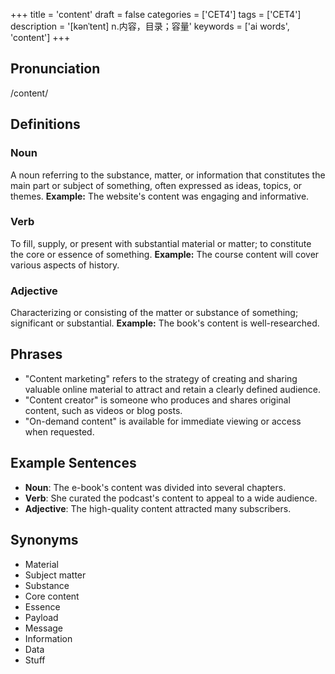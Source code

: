 +++
title = 'content'
draft = false
categories = ['CET4']
tags = ['CET4']
description = '[kənˈtent] n.内容，目录；容量'
keywords = ['ai words', 'content']
+++

## Pronunciation
/content/

## Definitions
### Noun
A noun referring to the substance, matter, or information that constitutes the main part or subject of something, often expressed as ideas, topics, or themes. **Example:** The website's content was engaging and informative.

### Verb
To fill, supply, or present with substantial material or matter; to constitute the core or essence of something. **Example:** The course content will cover various aspects of history.

### Adjective
Characterizing or consisting of the matter or substance of something; significant or substantial. **Example:** The book's content is well-researched.

## Phrases
- "Content marketing" refers to the strategy of creating and sharing valuable online material to attract and retain a clearly defined audience.
- "Content creator" is someone who produces and shares original content, such as videos or blog posts.
- "On-demand content" is available for immediate viewing or access when requested.

## Example Sentences
- **Noun**: The e-book's content was divided into several chapters.
- **Verb**: She curated the podcast's content to appeal to a wide audience.
- **Adjective**: The high-quality content attracted many subscribers.

## Synonyms
- Material
- Subject matter
- Substance
- Core content
- Essence
- Payload
- Message
- Information
- Data
- Stuff
